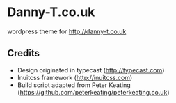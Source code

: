 # Danny-T.co.uk

wordpress theme for http://danny-t.co.uk

## Credits

* Design originated in typecast (http://typecast.com)
* Inuitcss framework (http://inuitcss.com)
* Build script adapted from Peter Keating (https://github.com/peterkeating/peterkeating.co.uk)